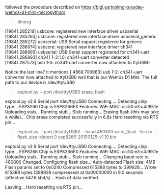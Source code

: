 
followed the procedure described on https://bigl.es/tooling-tuesday-wemos-d1-mini-micropython/


>dmesg

[19841.285219] usbcore: registered new interface driver usbserial
[19841.285263] usbcore: registered new interface driver usbserial_generic
[19841.285272] usbserial: USB Serial support registered for generic
[19841.286874] usbcore: registered new interface driver ch341
[19841.286885] usbserial: USB Serial support registered for ch341-uart
[19841.286893] ch341 1-3:1.0: ch341-uart converter detected
[19841.287573] usb 1-3: ch341-uart converter now attached to ttyUSB0

Notice the last line? It mentions [ 4869.706963] usb 1-2: ch341-uart converter now attached to ttyUSB0 well that is our Wemos D1 Mini. The full path to our device is /dev/ttyUSB0


>esptool.py --port /dev/ttyUSB0 erase_flash

esptool.py v2.6
Serial port /dev/ttyUSB0
Connecting....
Detecting chip type... ESP8266
Chip is ESP8266EX
Features: WiFi
MAC: cc:50:e3:c4:99:1e
Uploading stub...
Running stub...
Stub running...
Erasing flash (this may take a while)...
Chip erase completed successfully in 6.8s
Hard resetting via RTS pin...


> esptool.py  --port /dev/ttyUSB0 --baud 460800 write_flash -fm dio --flash_size=detect 0 esp8266-20190125-v1.10.bin

esptool.py v2.6
Serial port /dev/ttyUSB0
Connecting....
Detecting chip type... ESP8266
Chip is ESP8266EX
Features: WiFi
MAC: cc:50:e3:c4:99:1e
Uploading stub...
Running stub...
Stub running...
Changing baud rate to 460800
Changed.
Configuring flash size...
Auto-detected Flash size: 4MB
Flash params set to 0x0240
Compressed 615388 bytes to 399928...
Wrote 615388 bytes (399928 compressed) at 0x00000000 in 9.0 seconds (effective 547.6 kbit/s)...
Hash of data verified.

Leaving...
Hard resetting via RTS pin...
